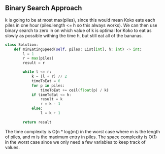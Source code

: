 ## Binary Search Approach
k is going to be at most max(piles), since this would mean Koko eats each piles in one hour (piles.length <= h so this always works). We can then use binary search to zero in on which value of k is optimal for Koko to eat as slowly as possible withing the time h, but still eat all of the bananas.
``` python
class Solution:
    def minEatingSpeed(self, piles: List[int], h: int) -> int:
        l = 1
        r = max(piles)
        result = r

        while l <= r:
            k = (l + r) // 2
            timeToEat = 0
            for p in piles:
                timeToEat += ceil(float(p) / k)
            if timeToEat <= h:
                result = k
                r = k - 1
            else:
                l = k + 1
        
        return result
```
The time complexity is O(n * log(m)) in the worst case where m is the length of piles, and m is the maximum entry in piles. The space complexity is O(1) in the worst case since we only need a few variables to keep track of values.